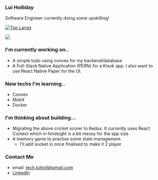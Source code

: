 

### Lui Holliday

Software Engineer currently doing some upskilling! 

[![Top Langs](https://github-readme-stats.vercel.app/api/top-langs/?username=luiHoll97&layout=compact)](https://github.com/luiHoll97/github-readme-stats)

![](https://komarev.com/ghpvc/?username=luiHoll97&color=ff69b4)


### I'm currently working on..

- A simple todo using convex for my backend/database
- A Full-Stack Native Application (PERN) for a Kisok app. I also want to use React Native Paper for the UI. 
  

### New techs I'm learning..
- Convex
- MobX
- Docker

### I'm thinking about building...
- Migrating the above cricket scorer to Redux. It currently uses React Context which in hindsight is a bit messy for the app size
- A memory game to practise some state management. 
    - I'll add socket.io once finalised to make it 2 player
### Contact Me

- email: tech.luiholl@gmail.com
- <a href= https://www.linkedin.com/in/lucien-holliday/> LinkedIn </a>

<!--
**luiHoll97/luiHoll97** is a ✨ _special_ ✨ repository because its `README.md` (this file) appears on your GitHub profile.

Here are some ideas to get you started:

- 🔭 I’m currently working on ...
- 🌱 I’m currently learning ...
- 👯 I’m looking to collaborate on ...
- 🤔 I’m looking for help with ...
- 💬 Ask me about ...
- 📫 How to reach me: ...
- 😄 Pronouns: ...
- ⚡ Fun fact: ...
-->
